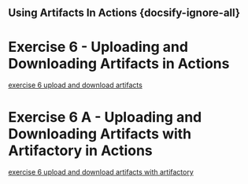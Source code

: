 ## Using Artifacts In Actions {docsify-ignore-all}

# Exercise 6 - Uploading and Downloading Artifacts in Actions
[exercise 6 upload and download artifacts](Exercises/06-Upload-Download-Artifacts.md ':include')

# Exercise 6 A - Uploading and Downloading Artifacts with Artifactory in Actions
[exercise 6 upload and download artifacts with artifactory](Exercises/06.A-Upload-Download-Artifacts-%20from%20Artifactory.md ':include')
